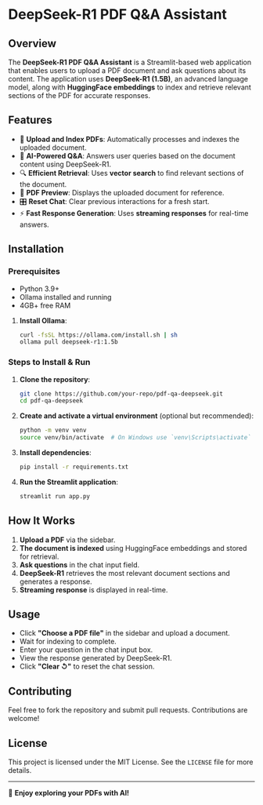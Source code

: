 # DeepSeek-R1 PDF Q&A Assistant

## Overview
The **DeepSeek-R1 PDF Q&A Assistant** is a Streamlit-based web application that enables users to upload a PDF document and ask questions about its content. The application uses **DeepSeek-R1 (1.5B)**, an advanced language model, along with **HuggingFace embeddings** to index and retrieve relevant sections of the PDF for accurate responses.

## Features
- 📄 **Upload and Index PDFs**: Automatically processes and indexes the uploaded document.
- 🤖 **AI-Powered Q&A**: Answers user queries based on the document content using DeepSeek-R1.
- 🔍 **Efficient Retrieval**: Uses **vector search** to find relevant sections of the document.
- 📜 **PDF Preview**: Displays the uploaded document for reference.
- 🎛 **Reset Chat**: Clear previous interactions for a fresh start.
- ⚡ **Fast Response Generation**: Uses **streaming responses** for real-time answers.

## Installation
### Prerequisites
- Python 3.9+
- Ollama installed and running
- 4GB+ free RAM

1. **Install Ollama**:
   ```bash
   curl -fsSL https://ollama.com/install.sh | sh
   ollama pull deepseek-r1:1.5b

### Steps to Install & Run
1. **Clone the repository**:
   ```bash
   git clone https://github.com/your-repo/pdf-qa-deepseek.git
   cd pdf-qa-deepseek
   ```

2. **Create and activate a virtual environment** (optional but recommended):
   ```bash
   python -m venv venv
   source venv/bin/activate  # On Windows use `venv\Scripts\activate`
   ```

3. **Install dependencies**:
   ```bash
   pip install -r requirements.txt
   ```

4. **Run the Streamlit application**:
   ```bash
   streamlit run app.py
   ```


## How It Works
1. **Upload a PDF** via the sidebar.
2. **The document is indexed** using HuggingFace embeddings and stored for retrieval.
3. **Ask questions** in the chat input field.
4. **DeepSeek-R1** retrieves the most relevant document sections and generates a response.
5. **Streaming response** is displayed in real-time.

## Usage
- Click **"Choose a PDF file"** in the sidebar and upload a document.
- Wait for indexing to complete.
- Enter your question in the chat input box.
- View the response generated by DeepSeek-R1.
- Click **"Clear ↺"** to reset the chat session.

## Contributing
Feel free to fork the repository and submit pull requests. Contributions are welcome!

## License
This project is licensed under the MIT License. See the `LICENSE` file for more details.

---
🚀 **Enjoy exploring your PDFs with AI!**

